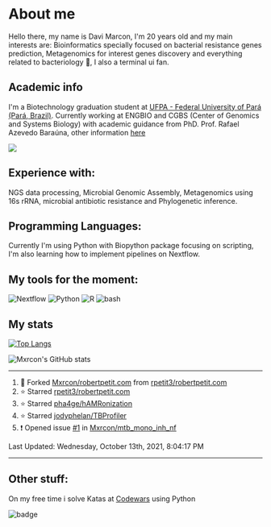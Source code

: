 # About me
Hello there, my name is Davi Marcon, I'm 20 years old and my main interests are: Bioinformatics specially focused on bacterial resistance genes prediction, Metagenomics for interest genes discovery and everything related to bacteriology 🔬, I also a terminal ui fan.

## Academic info
I'm a Biotechnology graduation student at [UFPA - Federal University of Pará (Pará, Brazil)](https://ufpa.br).
Currently working at ENGBIO and CGBS (Center of Genomics and Systems Biology) with academic guidance from PhD. Prof. Rafael Azevedo Baraúna, other information [here](./contributions.md)

[![](https://img.shields.io/badge/ORCID-informational?style=flat&logo=ORCID&logoColor=white&color=A6CE39)](https://orcid.org/0000-0003-1014-422X)
## Experience with:
NGS data processing, Microbial Genomic Assembly, Metagenomics using 16s rRNA, microbial antibiotic resistance and
Phylogenetic inference.
## Programming Languages:
Currently I'm using Python with Biopython package focusing on scripting, 
I'm also learning how to implement pipelines on Nextflow.

## My tools for the moment:
![Nextflow](https://api.iconify.design/file-icons:nextflow.svg?color=%2327ae60&width=30&height=30)
![Python](https://api.iconify.design/logos:python.svg?width=30&height=30)
![R](https://api.iconify.design/logos:r-lang.svg?width=30&height=30')
![bash](https://api.iconify.design/logos:bash-icon.svg?width=30&height=30)

## My stats
[![Top Langs](https://github-readme-stats.vercel.app/api/top-langs/?username=mxrcon&layout=compact&hide=tex,css,html,scss,ruby&exclude_repo=dotfiles,mxrcon,website-nos,study_notes&theme=nightowl)](https://github.com/anuraghazra/github-readme-stats)

![Mxrcon's GitHub stats](https://github-readme-stats.vercel.app/api?username=Mxrcon&show_icons=true&theme=nightowl)

---

<!--RECENT_ACTIVITY:start-->
1. 🔱 Forked [Mxrcon/robertpetit.com](https://github.com/Mxrcon/robertpetit.com) from [rpetit3/robertpetit.com](https://github.com/rpetit3/robertpetit.com)
2. ⭐ Starred [rpetit3/robertpetit.com](https://github.com/rpetit3/robertpetit.com)
3. ⭐ Starred [pha4ge/hAMRonization](https://github.com/pha4ge/hAMRonization)
4. ⭐ Starred [jodyphelan/TBProfiler](https://github.com/jodyphelan/TBProfiler)
5. ❗️ Opened issue [#1](https://github.com/Mxrcon/mtb_mono_inh_nf/issues/1) in [Mxrcon/mtb_mono_inh_nf](https://github.com/Mxrcon/mtb_mono_inh_nf)
<!--RECENT_ACTIVITY:end-->

<!--RECENT_ACTIVITY:last_update-->
Last Updated: Wednesday, October 13th, 2021, 8:04:17 PM
<!--RECENT_ACTIVITY:last_update_end-->

---

## Other stuff:
On my free time i solve Katas at [Codewars](https://www.codewars.com/) using Python

![badge](https://www.codewars.com/users/Mxrcon/badges/large)

